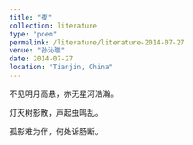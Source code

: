 ```yaml
---
title: "夜"
collection: literature
type: "poem"
permalink: /literature/literature-2014-07-27
venue: "孙沁璇"
date: 2014-07-27
location: "Tianjin, China"
---
```


不见明月高悬，亦无星河浩瀚。

灯灭树影散，声起虫鸣乱。

孤影难为伴，何处诉肠断。


